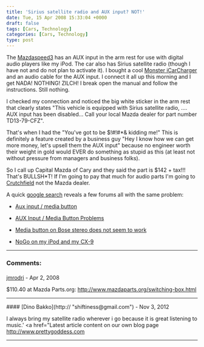 ```yaml
---
title: 'Sirius satellite radio and AUX input? NOT!'
date: Tue, 15 Apr 2008 15:33:04 +0000
draft: false
tags: [Cars, Technology]
categories: [Cars, Technology]
type: post
---
```


The [Mazdaspeed3](http://zeusville.wordpress.com/2008/03/20/2007-mazda-mazdaspeed3/) has an AUX input in the arm rest for use with digital audio players like my iPod. The car also has Sirius satellite radio (though I have not and do not plan to activate it). I bought a cool [Monster iCarCharger](http://www.amazon.com/Monster-Ultra-Low-iCharger-AICHG2-IP/dp/B00015GYTU/ref=pd_bbs_1?ie=UTF8&s=electronics&qid=1208273552&sr=8-1) and an audio cable for the AUX input. I connect it all up this morning and I get NADA! NOTHING! ZILCH! I break open the manual and follow the instructions. Still nothing.

I checked my connection and noticed the big white sticker in the arm rest that clearly states "This vehicle is equipped with Sirius satellite radio, .... AUX input has been disabled... Call your local Mazda dealer for part number TD13-79-CFZ".

That's when I had the "You've got to be $!#!#\*& kidding me!" This is definitely a feature created by a business guy "Hey I know how we can get more money, let's upsell them the AUX input" because no engineer worth their weight in gold would EVER do something as stupid as this (at least not without pressure from managers and business folks).

So I call up Capital Mazda of Cary and they said the part is $142 + tax!!! That's BULLSH\*T! If I'm going to pay that much for audio parts I'm going to [Crutchfield](http://www.crutchfield.com) not the Mazda dealer.

A quick [google search](http://www.google.com/search?hl=en&c2coff=1&q=TD13-79-CFZ&btnG=Search&lr=lang_en%7Clang_es) reveals a few forums all with the same problem:

*   [Aux input / media button](http://forums.mazdaworld.org/index.php?showtopic=19783&mode=threaded&pid=387522)

*   [AUX Input / Media Button Problems](http://www.mazdaforum.com/archive/threads/aux-input-media-button-problems-32349-1.html)

*   [Media button on Bose stereo does not seem to work](http://www.mazdaforum.com/archive/threads/media-button-on-bose-stereo-does-not-seem-to-work-46176-1.html)

*   [NoGo on my iPod and my CX-9](http://forums.mazdaworld.org/index.php?act=Print&client=printer&f=12&t=19909)
---
### Comments:
####
[jmrodri](http://zeusville.wordpress.com/ "jmrodri@gmail.com") - <time datetime="2008-04-15 12:08:11">Apr 2, 2008</time>

$110.40 at Mazda Parts.org: http://www.mazdaparts.org/switching-box.html
<hr />
####
[Dino Bakko](http:// "shiftiness@gmail.com") - <time datetime="2012-11-21 11:23:24">Nov 3, 2012</time>

I always bring my satellite radio wherever i go because it is great listening to music.' <a href="Latest article content on our own blog page http://www.prettygoddess.com
<hr />
